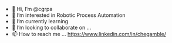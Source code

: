 - 👋 Hi, I’m @cgrpa
- 👀 I’m interested in Robotic Process Automation
- 🌱 I’m currently learning 
- 💞️ I’m looking to collaborate on ...
- 📫 How to reach me ... https://www.linkedin.com/in/chegamble/

<!---
cgrpa/cgrpa is a ✨ special ✨ repository because its `README.md` (this file) appears on your GitHub profile.
You can click the Preview link to take a look at your changes.
--->
